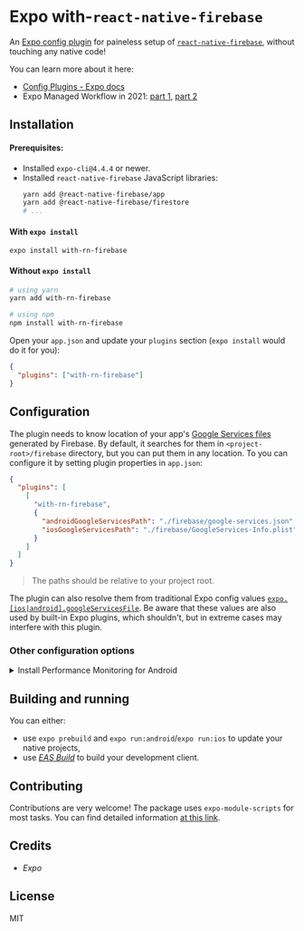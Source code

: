 # Expo with-`react-native-firebase`

An [Expo config plugin](https://docs.expo.io/guides/config-plugins) for paineless setup of [`react-native-firebase`](https://rnfirebase.io/), without touching any native code!

You can learn more about it here:

- [Config Plugins - Expo docs](https://docs.expo.io/guides/config-plugins)
- Expo Managed Workflow in 2021: [part 1](https://blog.expo.io/expo-managed-workflow-in-2021-5b887bbf7dbb), [part 2](https://blog.expo.io/expo-managed-workflow-in-2021-d1c9b68aa10)

## Installation

#### Prerequisites:

- Installed `expo-cli@4.4.4` or newer.
- Installed `react-native-firebase` JavaScript libraries:
  ```sh
  yarn add @react-native-firebase/app
  yarn add @react-native-firebase/firestore
  # ...
  ```

#### With `expo install`

```
expo install with-rn-firebase
```

#### Without `expo install`

```sh
# using yarn
yarn add with-rn-firebase

# using npm
npm install with-rn-firebase
```

Open your `app.json` and update your `plugins` section (`expo install` would do it for you):

```json
{
  "plugins": ["with-rn-firebase"]
}
```

## Configuration

The plugin needs to know location of your app's [Google Services files](https://support.google.com/firebase/answer/7015592#zippy=%2Cin-this-article) generated by Firebase. By default, it searches for them in `<project-root>/firebase` directory, but you can put them in any location. To you can configure it by setting plugin properties in `app.json`:

```json
{
  "plugins": [
    [
      "with-rn-firebase",
      {
        "androidGoogleServicesPath": "./firebase/google-services.json",
        "iosGoogleServicesPath": "./firebase/GoogleServices-Info.plist"
      }
    ]
  ]
}
```

> The paths should be relative to your project root.

The plugin can also resolve them from traditional Expo config values [`expo.[ios|android].googleServicesFile`](https://docs.expo.io/versions/v41.0.0/config/app/#googleservicesfile). Be aware that these values are also used by built-in Expo plugins, which shouldn't, but in extreme cases may interfere with this plugin.

### Other configuration options

<details>
<summary>Install Performance Monitoring for Android</summary>

In order to install [Performance Monitoring](https://rnfirebase.io/perf/usage) on Android, set `androidOptions.installPerfMonitoring` to `true`:

```json
{
  "plugins": [
    [
      "with-rn-firebase",
      {
        //...
        "androidOptions": {
          "installPerfMonitoring": true
        }
      }
    ]
  ]
}
```

</details>

## Building and running

You can either:

- use `expo prebuild` and `expo run:android`/`expo run:ios` to update your native projects,
- use _[EAS Build](https://docs.expo.io/build/introduction/)_ to build your development client.

## Contributing

Contributions are very welcome! The package uses `expo-module-scripts` for most tasks. You can find detailed information [at this link](https://github.com/expo/expo/tree/master/packages/expo-module-scripts#-config-plugin).

## Credits

- _Expo_

## License

MIT
